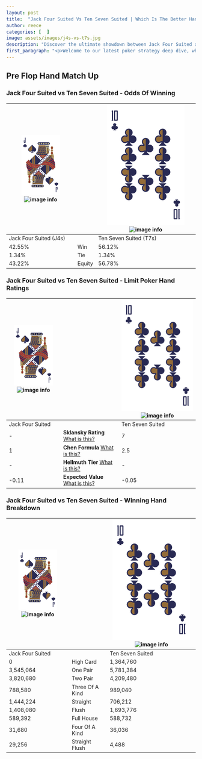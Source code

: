 ```yaml
---
layout: post
title:  "Jack Four Suited Vs Ten Seven Suited | Which Is The Better Hand In Poker? A Complete Guide"
author: reece
categories: [  ]
image: assets/images/j4s-vs-t7s.jpg
description: "Discover the ultimate showdown between Jack Four Suited and Ten Seven Suited in poker! Uncover the odds, strategies, and scenarios where one hand triumphs over the other. Get ready to up your poker game with this thrilling analysis."
first_paragraph: "<p>Welcome to our latest poker strategy deep dive, where we're pitting two distinct hands against each other in a high-stakes showdown: Jack Four Suited vs Ten Seven Suited.</p><p>In the dynamic world of poker, every decision counts, and knowing which hand holds the upper hand is key to your success at the table.</p><p>In this article, we'll dissect these two hands, explore the scenarios where one dominates the other, and equip you with the knowledge to make strategic choices that can tip the odds in your favor.</p><p>Get ready to unravel the intriguing dynamics of these poker hands and elevate your game to new heights.</p>"
---
```




[comment]: # (sp0)

## Pre Flop Hand Match Up

<div class="table hand-ratings" markdown="1"> 



### Jack Four Suited vs Ten Seven Suited - Odds Of Winning


    
| ![image info](assets/images/hand1/J.png) ![image info](assets/images/hand1/4s.png) |  | ![image info](assets/images/hand2/T.png) ![image info](assets/images/hand2/7s.png) |
| -------- | -------- | -------- |
| Jack Four Suited (J4s) |  | Ten Seven Suited (T7s) |
| 42.55% | Win | 56.12% |
| 1.34% | Tie | 1.34% |
| 43.22% | Equity | 56.78% |




[comment]: # (sp1)



### Jack Four Suited vs Ten Seven Suited - Limit Poker Hand Ratings


    
| ![image info](assets/images/hand1/J.png) ![image info](assets/images/hand1/4s.png) |  | ![image info](assets/images/hand2/T.png) ![image info](assets/images/hand2/7s.png) |
| -------- | -------- | -------- |
| Jack Four Suited |  | Ten Seven Suited |
| - | **Sklansky Rating** [What is this?](/sklansky-rating-explained) | 7 |
| 1 | **Chen Formula** [What is this?](/chen-formula-explained) | 2.5 |
| - | **Hellmuth Tier** [What is this?](/Hellmuth-tier-explained) | - |
| -0.11 | **Expected Value** [What is this?](/expected-value-explained) | -0.05 |




[comment]: # (sp2)



### Jack Four Suited vs Ten Seven Suited - Winning Hand Breakdown


    
| ![image info](assets/images/hand1/J.png) ![image info](assets/images/hand1/4s.png) |  | ![image info](assets/images/hand2/T.png) ![image info](assets/images/hand2/7s.png) |
| -------- | -------- | -------- |
| Jack Four Suited |  | Ten Seven Suited |
| 0 | High Card | 1,364,760 |
| 3,545,064 | One Pair | 5,781,384 |
| 3,820,680 | Two Pair | 4,209,480 |
| 788,580 | Three Of A Kind | 989,040 |
| 1,444,224 | Straight | 706,212 |
| 1,408,080 | Flush | 1,693,776 |
| 589,392 | Full House | 588,732 |
| 31,680 | Four Of A Kind | 36,036 |
| 29,256 | Straight Flush | 4,488 |




[comment]: # (sp3)



</div>

[comment]: # (sp4)



[comment]: # (sp5)

